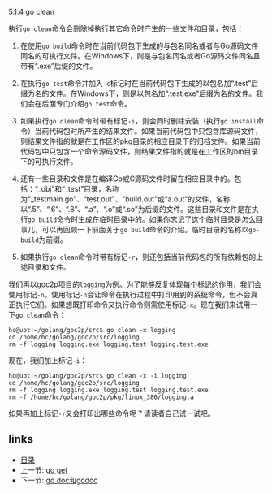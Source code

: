 5.1.4 go clean


执行```go clean```命令会删除掉执行其它命令时产生的一些文件和目录，包括：

1. 在使用```go build```命令时在当前代码包下生成的与包名同名或者与Go源码文件同名的可执行文件。在Windows下，则是与包名同名或者Go源码文件同名且带有“.exe”后缀的文件。

2. 在执行```go test```命令并加入```-c```标记时在当前代码包下生成的以包名加“.test”后缀为名的文件。在Windows下，则是以包名加“.test.exe”后缀为名的文件。我们会在后面专门介绍```go test```命令。

3. 如果执行```go clean```命令时带有标记```-i```，则会同时删除安装（执行```go install```命令）当前代码包时所产生的结果文件。如果当前代码包中只包含库源码文件，则结果文件指的就是在工作区的pkg目录的相应目录下的归档文件。如果当前代码包中只包含一个命令源码文件，则结果文件指的就是在工作区的bin目录下的可执行文件。

4. 还有一些目录和文件是在编译Go或C源码文件时留在相应目录中的。包括：“_obj”和“_test”目录，名称为“_testmain.go”、“test.out”、“build.out”或“a.out”的文件，名称以“.5”、“.6”、“.8”、“.a”、“.o”或“.so”为后缀的文件。这些目录和文件是在执行```go build```命令时生成在临时目录中的。如果你忘记了这个临时目录是怎么回事儿，可以再回顾一下前面关于```go build```命令的介绍。临时目录的名称以```go-build```为前缀。

5. 如果执行```go clean```命令时带有标记```-r```，则还包括当前代码包的所有依赖包的上述目录和文件。

我们再以goc2p项目的```logging```为例。为了能够反复体现每个标记的作用，我们会使用标记```-n```。使用标记```-n```会让命令在执行过程中打印用到的系统命令，但不会真正执行它们。如果想既打印命令又执行命令则需使用标记```-x```。现在我们来试用一下```go clean```命令：

	hc@ubt:~/golang/goc2p/src$ go clean -x logging   
	cd /home/hc/golang/goc2p/src/logging
	rm -f logging logging.exe logging.test logging.test.exe
	
现在，我们加上标记```-i```：

	hc@ubt:~/golang/goc2p/src$ go clean -x -i logging   
	cd /home/hc/golang/goc2p/src/logging
	rm -f logging logging.exe logging.test logging.test.exe
	rm -f /home/hc/golang/goc2p/pkg/linux_386/logging.a
	
如果再加上标记```-r```又会打印出哪些命令呢？请读者自己试一试吧。



## links  
  * [目录](catalog.md)
  * 上一节: [go get](0.3.md)
  * 下一节: [go doc和godoc](0.5.md)
 